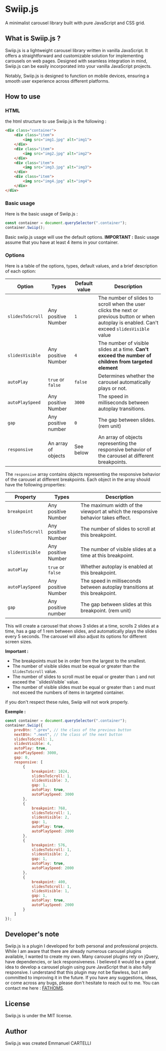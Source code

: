 # Swiip.js

A minimalist carousel library built with pure JavaScript and CSS grid.

## What is Swiip.js ?

Swiip.js is a lightweight carousel library written in vanilla JavaScript. It offers a straightforward and customizable solution for implementing carousels on web pages.
Designed with seamless integration in mind, Swiip.js can be easily incorporated into your vanilla JavaScript projects.

Notably, Swiip.js is designed to function on mobile devices, ensuring a smooth user experience across different platforms.

## How to use

### HTML

the html structure to use Swiip.js is the following :

```html
<div class="container">
    <div class="item">
        <img src="img1.jpg" alt="img1">
    </div>
    <div class="item">
        <img src="img2.jpg" alt="img2">
    </div>
    <div class="item">
        <img src="img3.jpg" alt="img3">
    </div>
    <div class="item">
        <img src="img4.jpg" alt="img4">
    </div>
</div>
```

### Basic usage

Here is the basic usage of Swiip.js :

```javascript
const container = document.querySelector(".container");
container.Swiip();
```
Basic swiip.js usage will use the default options.
**IMPORTANT :** Basic usage assume that you have at least 4 items in your container.


### Options

Here is a table of the options, types, default values, and a brief description of each option:

| Option | Types | Default value | Description |
| --- | --- | --- | --- |
| `slidesToScroll` | Any positive Number | `1` | The number of slides to scroll when the user clicks the next or previous button or when autoplay is enabled. Can't exceed `slidesVisible` value|
| `slidesVisible` | Any positive Number | `4` | The number of visible slides at a time. **Can't exceed the number of children from targeted element**|
| `autoPlay` | `true` or `false` | `false` | Determines whether the carousel automatically plays or not. |
| `autoPlaySpeed` | Any positive Number | `3000` | The speed in milliseconds between autoplay transitions. |
| `gap` | Any positive number | `0` | The gap between slides. (rem unit) |
| `responsive` | An array of objects | See below | An array of objects representing the responsive behavior of the carousel at different breakpoints. |

The `responsive` array contains objects representing the responsive behavior of the carousel at different breakpoints. Each object in the array should have the following properties:

| Property | Types | Description |
| --- | --- | --- |
| `breakpoint` | Any positive Number | The maximum width of the viewport at which the responsive behavior takes effect. |
| `slidesToScroll` | Any positive Number | The number of slides to scroll at this breakpoint. |
| `slidesVisible` | Any positive Number | The number of visible slides at a time at this breakpoint. |
| `autoPlay` | `true` or `false` | Whether autoplay is enabled at this breakpoint. |
| `autoPlaySpeed` | Any positive Number | The speed in milliseconds between autoplay transitions at this breakpoint. |
| `gap` | Any positive number | The gap between slides at this breakpoint. (rem unit)|
This will create a carousel that shows 3 slides at a time, scrolls 2 slides at a time, has a gap of 1 rem between slides, and automatically plays the slides every 5 seconds. The carousel will also adjust its options for different screen sizes.


**Important :** 

- The breakpoints must be in order from the largest to the smallest.
- The number of visible slides must be equal or greater than the `SlidesToScroll` value.
- The number of slides to scroll must be equal or greater than `1` and not exceed the ``slidesVisible` value.
- The number of visible slides must be equal or greater than `1` and must not exceed the numbers of items in targeted container.

if you don't respect these rules, Swiip will not work properly.


**Exemple :**

```javascript
const container = document.querySelector(".container");
container.Swiip({
    prevBtn: ".prev", // the class of the previous button
    nextBtn: ".next", // the class of the next button
    slidesToScroll: 1,
    slidesVisible: 4,
    autoPlay: true,
    autoPlaySpeed: 3000,
    gap: 0,
    responsive: [
        {
            breakpoint: 1024,
            slidesToScroll: 1,
            slidesVisible: 3,
            gap: 1,
            autoPlay: true,
            autoPlaySpeed: 3000
        },
        {
            breakpoint: 768,
            slidesToScroll: 1,
            slidesVisible: 2,
            gap: 1,
            autoPlay: true,
            autoPlaySpeed: 2000
        },
        {
            breakpoint: 576,
            slidesToScroll: 1,
            slidesVisible: 2,
            gap: 1,
            autoPlay: true,
            autoPlaySpeed: 2000
        },
        {
            breakpoint: 400,
            slidesToScroll: 1,
            slidesVisible: 1,
            gap: 1,
            autoPlay: true,
            autoPlaySpeed: 2000
        }
    ]
});
```

## Developer's note

Swiip.js is a plugin I developed for both personal and professional projects. While I am aware that there are already numerous carousel plugins available, I wanted to create my own.
Many carousel plugins rely on jQuery, have dependencies, or lack responsiveness. I believed it would be a great idea to develop a carousel plugin using pure JavaScript that is also fully responsive.
I understand that this plugin may not be flawless, but I am committed to improving it in the future.
If you have any suggestions, ideas, or come across any bugs, please don't hesitate to reach out to me.
You can contact me here : [FATHOMS](mailto:fathoms.contact@gmail.com).

## License

Swiip.js is under the MIT license.

## Author

Swiip.js was created Emmanuel CARTELLI